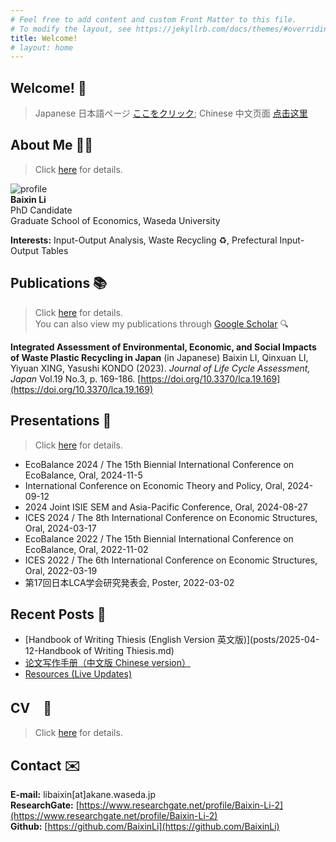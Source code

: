 ```yaml
---
# Feel free to add content and custom Front Matter to this file.
# To modify the layout, see https://jekyllrb.com/docs/themes/#overriding-theme-defaults
title: Welcome!
# layout: home
---
```


## Welcome! 👋 
> Japanese 日本語ページ [ここをクリック](homepages/jp.md); Chinese 中文页面 [点击这里](homepages/chinese.md)

## About Me 👨‍🎓

> Click [here](homepages/about.md) for details.    

<div class="about-section">
    <img src="https://avatars.githubusercontent.com/u/201954233?s=96&v=4" alt="profile" class="profile-img">
    <div class="profile-details">
        <b> Baixin Li </b> <br>
        PhD Candidate <br>
        Graduate School of Economics, Waseda University<br>
    </div>
</div>

**Interests:** Input-Output Analysis, Waste Recycling ♻️, Prefectural Input-Output Tables


## Publications 📚 
> Click [here](homepages/publications.md) for details.    
You can also view my publications through [Google Scholar](https://scholar.google.com/citations?user=scd1RncAAAAJ&hl=en) 🔍 

**Integrated Assessment of Environmental, Economic, and Social Impacts of Waste Plastic Recycling in Japan** (in Japanese)
Baixin LI, Qinxuan LI, Yiyuan XING, Yasushi KONDO (2023). *Journal of Life Cycle Assessment, Japan* Vol.19 No.3, p. 169-186. [https://doi.org/10.3370/lca.19.169](https://doi.org/10.3370/lca.19.169)

## Presentations 🎤

> Click [here](homepages/presentations.md) for details.    

- EcoBalance 2024 / The 15th Biennial International Conference on EcoBalance, Oral, 2024-11-5
- International Conference on Economic Theory and Policy, Oral, 2024-09-12
- 2024 Joint ISIE SEM and Asia-Pacific Conference, Oral, 2024-08-27
- ICES 2024 / The 8th International Conference on Economic Structures, Oral, 2024-03-17
- EcoBalance 2022 / The 15th Biennial International Conference on EcoBalance, Oral, 2022-11-02
- ICES 2022 / The 6th International Conference on Economic Structures, Oral, 2022-03-19
- 第17回日本LCA学会研究発表会, Poster, 2022-03-02  

## Recent Posts 📝

- [Handbook of Writing Thiesis (English Version 英文版)](posts/2025-04-12-Handbook of Writing Thiesis.md)
- [论文写作手册（中文版 Chinese version）](posts/2025-04-12-论文写作手册.md)
- [Resources (Live Updates)](posts/resources.md)

## CV　📜
> Click [here](homepages/cv.md) for details.    

## Contact ✉️ 
**E-mail:** libaixin\[at\]akane.waseda.jp  
**ResearchGate:** [https://www.researchgate.net/profile/Baixin-Li-2](https://www.researchgate.net/profile/Baixin-Li-2)  
**Github:** [https://github.com/BaixinLi](https://github.com/BaixinLi)




